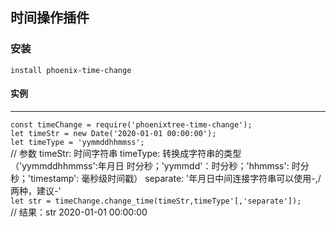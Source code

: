 ## 时间操作插件

### 安装
`
install phoenix-time-change
`

#### 实例
*** 
`const timeChange = require('phoenixtree-time-change');`  
`let timeStr = new Date('2020-01-01 00:00:00');`  
`let timeType = 'yymmddhhmmss';`  
// 参数 timeStr: 时间字符串 timeType: 转换成字符串的类型（'yymmddhhmmss':年月日 时分秒；'yymmdd'：时分秒；'hhmmss': 时分秒；'timestamp': 毫秒级时间戳） separate: '年月日中间连接字符串可以使用-,/两种，建议-'  
`let str = timeChange.change_time(timeStr,timeType'[,'separate']);`  
// 结果：str 2020-01-01 00:00:00  